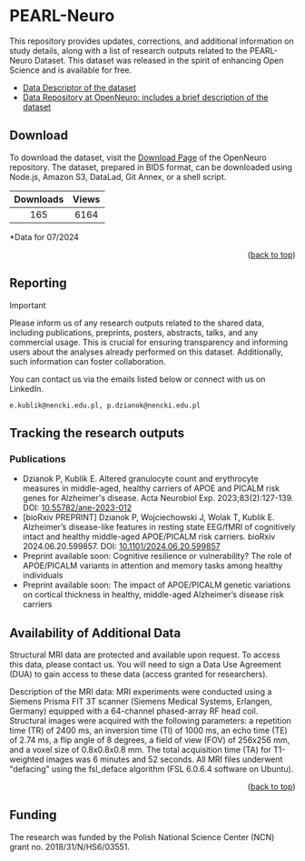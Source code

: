 # PEARL-Neuro
This repository provides updates, corrections, and additional information on study details, along with a list of research outputs related to the PEARL-Neuro Dataset. This dataset was released in the spirit of enhancing Open Science and is available for free.

* [Data Descriptor of the dataset](https://www.nature.com/articles/s41597-024-03106-5)
* [Data Repository at OpenNeuro: includes a brief description of the dataset](https://openneuro.org/datasets/ds004796/versions/1.0.7)

<div id="top"></div>

## Download

To download the dataset, visit the [Download Page](https://openneuro.org/datasets/ds004796/versions/1.0.7/download) of the OpenNeuro repository. The dataset, prepared in BIDS format, can be downloaded using Node.js, Amazon S3, DataLad, Git Annex, or a shell script.

| Downloads | Views | 
| :---:        |     :---:      |
| 165   | 6164    |

*Data for 07/2024

<p align="right">(<a href="#top">back to top</a>)</p>

## Reporting

> [!IMPORTANT]  
> Please inform us of any research outputs related to the shared data, including publications, preprints, posters, abstracts, talks, and any commercial usage. This is crucial for ensuring transparency and informing users about the analyses already performed on this dataset. Additionally, such information can foster collaboration.

You can contact us via the emails listed below or connect with us on LinkedIn.

```
e.kublik@nencki.edu.pl, p.dzianok@nencki.edu.pl
```

## Tracking the research outputs

### Publications

* Dzianok P, Kublik E. Altered granulocyte count and erythrocyte measures in middle-aged, healthy carriers of APOE and PICALM risk genes for Alzheimer's disease. Acta Neurobiol Exp. 2023;83(2):127-139. DOI: [10.55782/ane-2023-012](https://doi.org/10.55782/ane-2023-012)
* [bioRxiv PREPRINT] Dzianok P, Wojciechowski J, Wolak T, Kublik E. Alzheimer’s disease-like features in resting state EEG/fMRI of cognitively intact and healthy middle-aged APOE/PICALM risk carriers. bioRxiv 2024.06.20.599857. DOI: [10.1101/2024.06.20.599857](https://doi.org/10.1101/2024.06.20.599857)
* Preprint available soon: Cognitive resilience or vulnerability? The role of APOE/PICALM variants in attention and memory tasks among healthy individuals
* Preprint available soon: The impact of APOE/PICALM genetic variations on cortical thickness in healthy, middle-aged Alzheimer’s disease risk carriers

## Availability of Additional Data

Structural MRI data are protected and available upon request. To access this data, please contact us. You will need to sign a Data Use Agreement (DUA) to gain access to these data (access granted for researchers).

Description of the MRI data: MRI experiments were conducted using a Siemens Prisma FIT 3T scanner (Siemens Medical Systems, Erlangen, Germany) equipped with a 64-channel phased-array RF head coil. Structural images were acquired with the following parameters: a repetition time (TR) of 2400 ms, an inversion time (TI) of 1000 ms, an echo time (TE) of 2.74 ms, a flip angle of 8 degrees, a field of view (FOV) of 256x256 mm, and a voxel size of 0.8x0.8x0.8 mm. The total acquisition time (TA) for T1-weighted images was 6 minutes and 52 seconds. All MRI files underwent "defacing" using the fsl_deface algorithm (FSL 6.0.6.4 software on Ubuntu).

<p align="right">(<a href="#top">back to top</a>)</p>

## Funding

The research was funded by the Polish National Science Center (NCN) grant no. 2018/31/N/HS6/03551.
